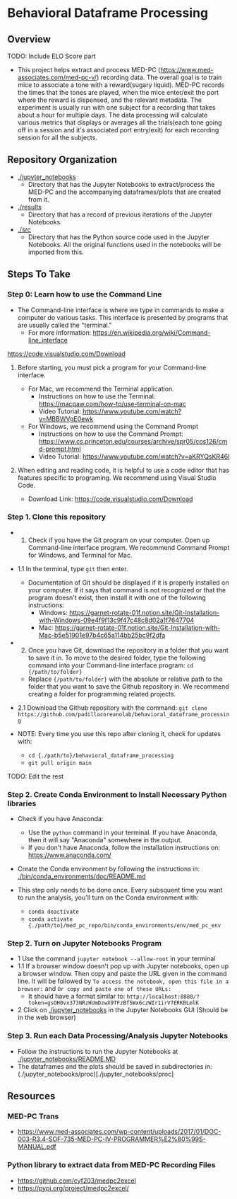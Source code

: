 # Behavioral Dataframe Processing

## Overview 
TODO: Include ELO Score part
- This project helps extract and process MED-PC (https://www.med-associates.com/med-pc-v/) recording data. The overall goal is to train mice to associate a tone with a reward(sugary liquid). MED-PC records the times that the tones are played, when the mice enter/exit the port where the reward is dispensed, and the relevant metadata. The experiment is usually run with one subject for a recording that takes about a hour for multiple days. The data processing will calculate various metrics that displays or averages all the trials(each tone going off in a session and it's associated port entry/exit) for each recording session for all the subjects.

## Repository Organization
- [./jupyter_notebooks](./jupyter_notebooks)
    - Directory that has the Jupyter Notebooks to extract/process the MED-PC and the accompanying dataframes/plots that are created from it.
- [./results](./results)
    - Directory that has a record of previous iterations of the Jupyter Notebooks 
- [./src](./src)
    - Directory that has the Python source code used in the Jupyter Notebooks. All the original functions used in the notebooks will be imported from this.

## Steps To Take

### Step 0: Learn how to use the Command Line
- The Command-line interface is where we type in commands to make a computer do various tasks. This interface is presented by programs that are usually called the "terminal." 
    - For  more information: https://en.wikipedia.org/wiki/Command-line_interface

https://code.visualstudio.com/Download
1. Before starting, you must pick a program for your Command-line interface.
    - For Mac, we recommend the Terminal application.
        - Instructions on how to use the Terminal: https://macpaw.com/how-to/use-terminal-on-mac
        - Video Tutorial: https://www.youtube.com/watch?v=MBBWVgE0ewk
    - For Windows, we recommend using the Command Prompt 
        - Instructions on how to use the Command Prompt: https://www.cs.princeton.edu/courses/archive/spr05/cos126/cmd-prompt.html
        - Video Tutorial: https://www.youtube.com/watch?v=aKRYQsKR46I

2. When editing and reading code, it is helpful to use a code editor that has features specific to programing. We recommend using Visual Studio Code. 
    - Download Link: https://code.visualstudio.com/Download

### Step 1. Clone this repository 
- 1. Check if you have the Git program on your computer. Open up Command-line interface program. We recommend Command Prompt for Windows, and Terminal for Mac. 
- 1.1 In the terminal, type `git` then enter. 
    - Documentation of Git should be displayed if it is properly installed on your computer. If it says that command is not recognized or that the program doesn't exist, then install it with one of the following instructions: 
        - Windows: https://garnet-rotate-01f.notion.site/Git-Installation-with-Windows-09e4f9f13c9f47c48c8d02a1f7647704
        - Mac: https://garnet-rotate-01f.notion.site/Git-Installation-with-Mac-b5e51901e97b4c65a114bb25bc9f2dfa

- 2. Once you have Git, download the repository in a folder that you want to save it in. To move to the desired folder, type the following command into your Command-line interface program: `cd {/path/to/folder}`
    - Replace `{/path/to/folder}` with the absolute or relative path to the folder that you want to save the Github repository in. We recommend creating a folder for programming related projects.
- 2.1 Download the Github repository with the command: `git clone https://github.com/padillacoreanolab/behavioral_dataframe_processing`
- NOTE: Every time you use this repo after cloning it, check for updates with: 
    - `cd {./path/to}/behavioral_dataframe_processing`
    - `git pull origin main`

TODO: Edit the rest
### Step 2. Create Conda Environment to Install Necessary Python libraries
- Check if you have Anaconda:
    - Use the `python` command in your terminal. If you have Anaconda, then it will say "Anaconda" somewhere in the output.
    - If you don't have Anaconda, follow the installation instructions on: https://www.anaconda.com/ 


- Create the Conda environment by following the instructions in: [./bin/conda_environments/doc/README.md](./bin/conda_environments/doc/README.md)
- This step only needs to be done once. Every subsquent time you want to run the analysis, you'll turn on the Conda environment with:
    - `conda deactivate`
    - `conda activate {./path/to}/med_pc_repo/bin/conda_environments/env/med_pc_env`

### Step 2. Turn on Jupyter Notebooks Program
- 1 Use the command `jupyter notebook --allow-root` in your terminal
- 1.1 If a browser window doesn't pop up with Jupyter notebooks, open up a browser window. Then copy and paste the URL given in the command line. It will be followed by `To access the notebook, open this file in a browser:` and `Or copy and paste one of these URLs:`
    - It should have a format similar to: `http://localhost:8888/?token=gsOH0vx373NRzHUmDzwX9TFzBf5Wx6czWIr1irV7ERKBLmlK`
- 2 Click on [./jupyter_notebooks](./jupyter_notebooks) in the Jupyter Notebooks GUI (Should be in the web browser)

### Step 3. Run each Data Processing/Analysis Jupyter Notebooks
- Follow the instructions to run the Jupyter Notebooks at [./jupyter_notebooks/README.MD](./jupyter_notebooks/README.MD)
- The dataframes and the plots should be saved in subdirectories in: (./jupyter_notebooks/proc)[./jupyter_notebooks/proc]

## Resources

### MED-PC Trans
- https://www.med-associates.com/wp-content/uploads/2017/01/DOC-003-R3.4-SOF-735-MED-PC-IV-PROGRAMMER%E2%80%99S-MANUAL.pdf

### Python library to extract data from MED-PC Recording Files
- https://github.com/cyf203/medpc2excel
- https://pypi.org/project/medpc2excel/
